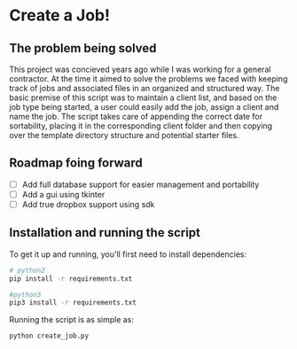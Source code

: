 # Create a Job!

## The problem being solved
This project was concieved years ago while I was working for a general contractor. At the time it aimed to solve the problems we faced with keeping track of jobs and associated files in an organized and structured way. The basic premise of this script was to maintain a client list, and based on the job type being started, a user could easily add the job, assign a client and name the job. The script takes care of appending the correct date for sortability, placing it in the corresponding client folder and then copying over the template directory structure and potential starter files.

## Roadmap foing forward
- [ ] Add full database support for easier management and portability
- [ ] Add a gui using tkinter
- [ ] Add true dropbox support using sdk

## Installation and running the script
To get it up and running, you'll first need to install dependencies:

```sh
# python2
pip install -r requirements.txt

#python3
pip3 install -r requirements.txt
```

Running the script is as simple as:
```sh
python create_job.py
```